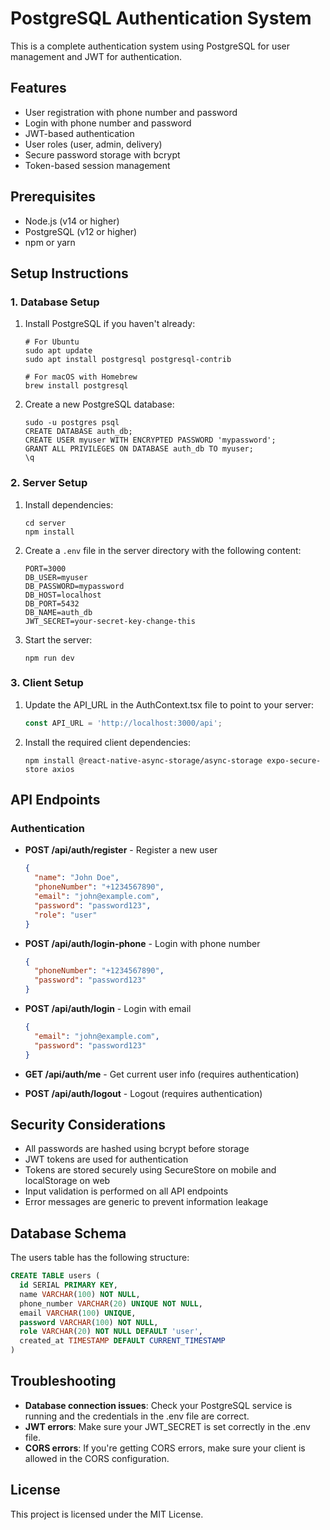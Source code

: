 # PostgreSQL Authentication System

This is a complete authentication system using PostgreSQL for user management and JWT for authentication.

## Features

- User registration with phone number and password
- Login with phone number and password
- JWT-based authentication
- User roles (user, admin, delivery)
- Secure password storage with bcrypt
- Token-based session management

## Prerequisites

- Node.js (v14 or higher)
- PostgreSQL (v12 or higher)
- npm or yarn

## Setup Instructions

### 1. Database Setup

1. Install PostgreSQL if you haven't already:
   ```
   # For Ubuntu
   sudo apt update
   sudo apt install postgresql postgresql-contrib

   # For macOS with Homebrew
   brew install postgresql
   ```

2. Create a new PostgreSQL database:
   ```
   sudo -u postgres psql
   CREATE DATABASE auth_db;
   CREATE USER myuser WITH ENCRYPTED PASSWORD 'mypassword';
   GRANT ALL PRIVILEGES ON DATABASE auth_db TO myuser;
   \q
   ```

### 2. Server Setup

1. Install dependencies:
   ```
   cd server
   npm install
   ```

2. Create a `.env` file in the server directory with the following content:
   ```
   PORT=3000
   DB_USER=myuser
   DB_PASSWORD=mypassword
   DB_HOST=localhost
   DB_PORT=5432
   DB_NAME=auth_db
   JWT_SECRET=your-secret-key-change-this
   ```

3. Start the server:
   ```
   npm run dev
   ```

### 3. Client Setup

1. Update the API_URL in the AuthContext.tsx file to point to your server:
   ```typescript
   const API_URL = 'http://localhost:3000/api';
   ```

2. Install the required client dependencies:
   ```
   npm install @react-native-async-storage/async-storage expo-secure-store axios
   ```

## API Endpoints

### Authentication

- **POST /api/auth/register** - Register a new user
  ```json
  {
    "name": "John Doe",
    "phoneNumber": "+1234567890",
    "email": "john@example.com",
    "password": "password123",
    "role": "user"
  }
  ```

- **POST /api/auth/login-phone** - Login with phone number
  ```json
  {
    "phoneNumber": "+1234567890",
    "password": "password123"
  }
  ```

- **POST /api/auth/login** - Login with email
  ```json
  {
    "email": "john@example.com",
    "password": "password123"
  }
  ```

- **GET /api/auth/me** - Get current user info (requires authentication)

- **POST /api/auth/logout** - Logout (requires authentication)

## Security Considerations

- All passwords are hashed using bcrypt before storage
- JWT tokens are used for authentication
- Tokens are stored securely using SecureStore on mobile and localStorage on web
- Input validation is performed on all API endpoints
- Error messages are generic to prevent information leakage

## Database Schema

The users table has the following structure:

```sql
CREATE TABLE users (
  id SERIAL PRIMARY KEY,
  name VARCHAR(100) NOT NULL,
  phone_number VARCHAR(20) UNIQUE NOT NULL,
  email VARCHAR(100) UNIQUE,
  password VARCHAR(100) NOT NULL,
  role VARCHAR(20) NOT NULL DEFAULT 'user',
  created_at TIMESTAMP DEFAULT CURRENT_TIMESTAMP
)
```

## Troubleshooting

- **Database connection issues**: Check your PostgreSQL service is running and the credentials in the .env file are correct.
- **JWT errors**: Make sure your JWT_SECRET is set correctly in the .env file.
- **CORS errors**: If you're getting CORS errors, make sure your client is allowed in the CORS configuration.

## License

This project is licensed under the MIT License. 